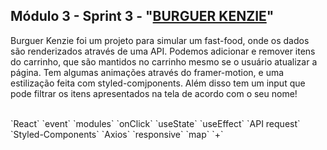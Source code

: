 ## Módulo 3 - Sprint 3 - "[BURGUER KENZIE](https://m3-react-s3-hamburgueria-marcos-debrito.vercel.app/)"

Burguer Kenzie foi um projeto para simular um fast-food, onde os dados são renderizados através de uma API.
Podemos adicionar e remover itens do carrinho, que são mantidos no carrinho mesmo se o usuário atualizar a página.
Tem algumas animações através do framer-motion, e uma estilização feita com styled-comjponents. Além disso tem um input
que pode filtrar os itens apresentados na tela de acordo com o seu nome!

<br />
`React` `event` `modules` `onClick` `useState` `useEffect` `API request` `Styled-Components` `Axios` `responsive` `map` `+`

